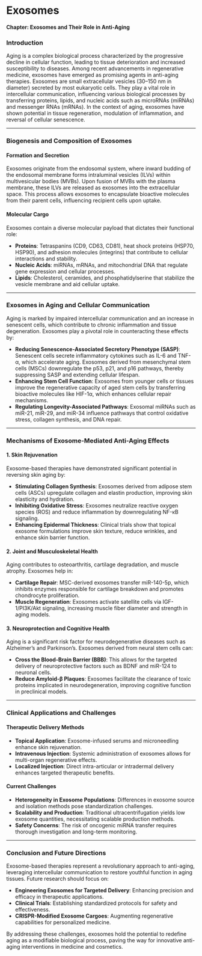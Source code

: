# Exosomes

**Chapter: Exosomes and Their Role in Anti-Aging**

### **Introduction**
Aging is a complex biological process characterized by the progressive decline in cellular function, leading to tissue deterioration and increased susceptibility to diseases. Among recent advancements in regenerative medicine, exosomes have emerged as promising agents in anti-aging therapies. Exosomes are small extracellular vesicles (30–150 nm in diameter) secreted by most eukaryotic cells. They play a vital role in intercellular communication, influencing various biological processes by transferring proteins, lipids, and nucleic acids such as microRNAs (miRNAs) and messenger RNAs (mRNAs). In the context of aging, exosomes have shown potential in tissue regeneration, modulation of inflammation, and reversal of cellular senescence.

---
### **Biogenesis and Composition of Exosomes**

#### **Formation and Secretion**
Exosomes originate from the endosomal system, where inward budding of the endosomal membrane forms intraluminal vesicles (ILVs) within multivesicular bodies (MVBs). Upon fusion of MVBs with the plasma membrane, these ILVs are released as exosomes into the extracellular space. This process allows exosomes to encapsulate bioactive molecules from their parent cells, influencing recipient cells upon uptake.

#### **Molecular Cargo**
Exosomes contain a diverse molecular payload that dictates their functional role:
- **Proteins**: Tetraspanins (CD9, CD63, CD81), heat shock proteins (HSP70, HSP90), and adhesion molecules (integrins) that contribute to cellular interactions and stability.
- **Nucleic Acids**: miRNAs, mRNAs, and mitochondrial DNA that regulate gene expression and cellular processes.
- **Lipids**: Cholesterol, ceramides, and phosphatidylserine that stabilize the vesicle membrane and aid cellular uptake.

---
### **Exosomes in Aging and Cellular Communication**
Aging is marked by impaired intercellular communication and an increase in senescent cells, which contribute to chronic inflammation and tissue degeneration. Exosomes play a pivotal role in counteracting these effects by:

- **Reducing Senescence-Associated Secretory Phenotype (SASP)**: Senescent cells secrete inflammatory cytokines such as IL-6 and TNF-α, which accelerate aging. Exosomes derived from mesenchymal stem cells (MSCs) downregulate the p53, p21, and p16 pathways, thereby suppressing SASP and extending cellular lifespan.
- **Enhancing Stem Cell Function**: Exosomes from younger cells or tissues improve the regenerative capacity of aged stem cells by transferring bioactive molecules like HIF-1α, which enhances cellular repair mechanisms.
- **Regulating Longevity-Associated Pathways**: Exosomal miRNAs such as miR-21, miR-29, and miR-34 influence pathways that control oxidative stress, collagen synthesis, and DNA repair.

---
### **Mechanisms of Exosome-Mediated Anti-Aging Effects**

#### **1. Skin Rejuvenation**
Exosome-based therapies have demonstrated significant potential in reversing skin aging by:
- **Stimulating Collagen Synthesis**: Exosomes derived from adipose stem cells (ASCs) upregulate collagen and elastin production, improving skin elasticity and hydration.
- **Inhibiting Oxidative Stress**: Exosomes neutralize reactive oxygen species (ROS) and reduce inflammation by downregulating NF-κB signaling.
- **Enhancing Epidermal Thickness**: Clinical trials show that topical exosome formulations improve skin texture, reduce wrinkles, and enhance skin barrier function.

#### **2. Joint and Musculoskeletal Health**
Aging contributes to osteoarthritis, cartilage degradation, and muscle atrophy. Exosomes help in:
- **Cartilage Repair**: MSC-derived exosomes transfer miR-140-5p, which inhibits enzymes responsible for cartilage breakdown and promotes chondrocyte proliferation.
- **Muscle Regeneration**: Exosomes activate satellite cells via IGF-1/PI3K/Akt signaling, increasing muscle fiber diameter and strength in aging models.

#### **3. Neuroprotection and Cognitive Health**
Aging is a significant risk factor for neurodegenerative diseases such as Alzheimer’s and Parkinson’s. Exosomes derived from neural stem cells can:
- **Cross the Blood-Brain Barrier (BBB)**: This allows for the targeted delivery of neuroprotective factors such as BDNF and miR-124 to neuronal cells.
- **Reduce Amyloid-β Plaques**: Exosomes facilitate the clearance of toxic proteins implicated in neurodegeneration, improving cognitive function in preclinical models.

---
### **Clinical Applications and Challenges**

#### **Therapeutic Delivery Methods**
- **Topical Application**: Exosome-infused serums and microneedling enhance skin rejuvenation.
- **Intravenous Injection**: Systemic administration of exosomes allows for multi-organ regenerative effects.
- **Localized Injection**: Direct intra-articular or intradermal delivery enhances targeted therapeutic benefits.

#### **Current Challenges**
- **Heterogeneity in Exosome Populations**: Differences in exosome source and isolation methods pose standardization challenges.
- **Scalability and Production**: Traditional ultracentrifugation yields low exosome quantities, necessitating scalable production methods.
- **Safety Concerns**: The risk of oncogenic miRNA transfer requires thorough investigation and long-term monitoring.

---
### **Conclusion and Future Directions**
Exosome-based therapies represent a revolutionary approach to anti-aging, leveraging intercellular communication to restore youthful function in aging tissues. Future research should focus on:
- **Engineering Exosomes for Targeted Delivery**: Enhancing precision and efficacy in therapeutic applications.
- **Clinical Trials**: Establishing standardized protocols for safety and effectiveness.
- **CRISPR-Modified Exosome Cargoes**: Augmenting regenerative capabilities for personalized medicine.

By addressing these challenges, exosomes hold the potential to redefine aging as a modifiable biological process, paving the way for innovative anti-aging interventions in medicine and cosmetics.

